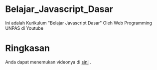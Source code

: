 # Belajar_Javascript_Dasar
Ini adalah Kurikulum "Belajar Javascript Dasar" Oleh  Web Programming UNPAS di Youtube

# Ringkasan
Anda dapat menemukan videonya di <a href="https://www.youtube.com/c/WebProgrammingUNPAS">sini<a/> .
